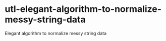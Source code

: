 # utl-elegant-algorithm-to-normalize-messy-string-data
Elegant algorithm to normalize messy string data  
